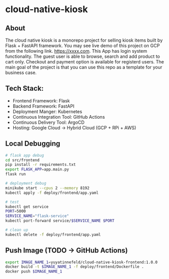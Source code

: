 # cloud-native-kiosk

## About
The cloud native kiosk is a monorepo project for selling kiosk items built by Flask + FastAPI framework. You may see live demo of this project on GCP from the following link. https://xxxx.com. This App has login system functionality. The guest user is able to browse, search and add product to cart only. Checkout and payment option is available for registerd users. The main goal of the project is that you can use this repo as a template for your business case.

## Tech Stack:
- Frontend Framework: Flask
- Backend Framework: FastAPI
- Deployment Manger: Kubernetes
- Continuous Integration Tool: GitHub Actions
- Continuous Delivery Tool: ArgoCD
- Hosting: Google Cloud -> Hybrid Cloud (GCP + RPi + AWS)
## Local Debugging

```bash
# flask app debug
cd src/frontend
pip install -r requirements.txt
export FLASK_APP=app.main.py
flask run

# deployment debug
minikube start --cpus 2 --memory 8192
kubectl apply -f deploy/frontend/app.yaml

# test
kubectl get service
PORT=5000
SERVICE_NAME="flask-service"
kubectl port-forward service/$SERVICE_NAME $PORT

# clean up
kubectl delete -f deploy/frontend/app.yaml
```

## Push Image (TODO -> GitHub Actions)
```bash
export IMAGE_NAME_1=yuyatinnefeld/cloud-native-kiosk-frontend:1.0.0
docker build -t $IMAGE_NAME_1 -f deploy/frontend/Dockerfile .
docker push $IMAGE_NAME_1
```

